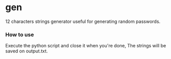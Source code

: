 # gen
12 characters strings generator useful for generating random passwords.
### How to use
Execute the python script and close it when you're done,
The strings will be saved on output.txt.

